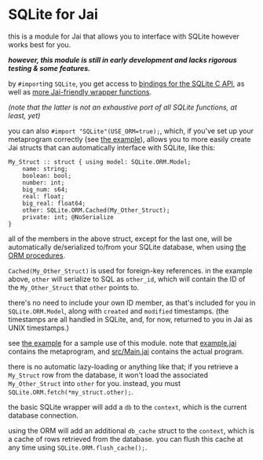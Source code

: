 SQLite for Jai
==============

this is a module for Jai that allows you to interface with SQLite however works best for you.

***however, this module is still in early development and lacks rigorous testing & some features.***

by `#import`ing `SQLite`, you get access to [bindings for the SQLite C API](src/sqlite3.jai),
as well as [more Jai-friendly wrapper functions](src/SQLite.jai).

*(note that the latter is not an exhaustive port of all SQLite functions, at least, yet)*

you can also `#import "SQLite"(USE_ORM=true);`, which, if you've set up your metaprogram correctly
(see [the example](example/)), allows you to more easily create Jai structs that can automatically
interface with SQLite, like this:

```jai
My_Struct :: struct { using model: SQLite.ORM.Model;
    name: string;
    boolean: bool;
    number: int;
    big_num: s64;
    real: float;
    big_real: float64;
    other: SQLite.ORM.Cached(My_Other_Struct);
    private: int; @NoSerialize
}
```

all of the members in the above struct, except for the last one, will be automatically de/serialized
to/from your SQLite database, when using [the ORM procedures](src/ORM.jai).

`Cached(My_Other_Struct)` is used for foreign-key references. in the example above, `other` will
serialize to SQL as `other_id`, which will contain the ID of the `My_Other_Struct` that `other`
points to.

there's no need to include your own ID member, as that's included for you in `SQLite.ORM.Model`,
along with `created` and `modified` timestamps. (the timestamps are all handled in SQLite, and, for
now, returned to you in Jai as UNIX timestamps.)

see [the example](example/) for a sample use of this module. note that [example.jai](example/example.jai)
contains the metaprogram, and [src/Main.jai](example/src/Main.jai) contains the actual program.

there is no automatic lazy-loading or anything like that; if you retrieve a `My_Struct` row from the
database, it won't load the associated `My_Other_Struct` into `other` for you. instead, you must
`SQLite.ORM.fetch(*my_struct.other);`.

the basic SQLite wrapper will add a `db` to the `context`, which is the current database connection.

using the ORM will add an additional `db_cache` struct to the `context`, which is a cache of rows
retrieved from the database. you can flush this cache at any time using `SQLite.ORM.flush_cache();`.
